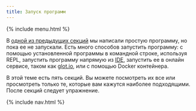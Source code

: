 ```yaml
---
title: Запуск программ
---
```


{% include menu.html %}

В [одной из предыдущих секций](../hello-world) мы написали простую программу, но
пока ее не запускали. Есть много способов запустить программу: с помощью
установленной программы в командной строке, используя REPL, запустить программу
напрямую из [IDE](../editors-and-ides), запустить ее в онлайн сервисе, таком как
[glot.io](https://glot.io/new/raku), или с помощью Docker контейнера.

В этой теме есть пять секций. Вы можете посмотреть их все или просмотреть только
те, которые вам кажутся наиболее подходящими. После секций следует упражнение.

{% include nav.html %}
